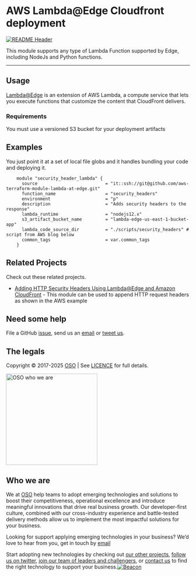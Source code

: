 
<!-- markdownlint-disable -->
# AWS Lambda@Edge Cloudfront deployment


<!-- markdownlint-restore -->

[![README Header][readme_header_img]][readme_header_link]

<!--




  ** DO NOT EDIT THIS FILE
  **
  ** This file was automatically generated by the `build-harness`.
  ** 1) Make all changes to `README.yaml`
  ** 2) Run `make init` (you only need to do this once)
  ** 3) Run`make readme` to rebuild this file.
  **
  ** (We maintain HUNDREDS of open source projects. This is how we maintain our sanity.)
  **





-->
This module supports any type of Lambda Function supported by Edge, including NodeJs and Python functions.

---






## Usage

[Lambda@Edge](https://docs.aws.amazon.com/AmazonCloudFront/latest/DeveloperGuide/lambda-at-the-edge.html) is an extension of AWS Lambda, a compute service that lets you execute functions that customize the content that CloudFront delivers.
### Requirements
You must use a versioned S3 bucket for your deployment artifacts




## Examples

You just point it at a set of local file globs and it handles bundling your code and deploying it.
```hcl
    module "security_header_lambda" {
      source                          = "it::ssh://git@github.com/aws-terraform-module-lambda-at-edge.git"
      function_name                   = "security_headers"
      environment                     = "p"
      description                     = "Adds security headers to the response"
      lambda_runtime                  = "nodejs12.x"
      s3_artifact_bucket_name         = "lambda-edge-us-east-1-bucket-app"
      lambda_code_source_dir          = "./scripts/security_headers" # script from AWS blog below
      common_tags                     = var.common_tags
    }
```





## Related Projects

Check out these related projects.

- [Adding HTTP Security Headers Using Lambda@Edge and Amazon CloudFront](https://aws.amazon.com/blogs/networking-and-content-delivery/adding-http-security-headers-using-lambdaedge-and-amazon-cloudfront/) - This module can be used to append HTTP request headers as shown in the AWS example



## Need some help

File a GitHub [issue](https://github.com/osodevops/aws-terraform-module-lambda-at-edge/issues), send us an [email][email] or [tweet us][twitter].

## The legals

Copyright © 2017-2025 [OSO](https://oso.sh) | See [LICENCE](LICENSE) for full details.

[<img src="https://oso-public-resources.s3.eu-west-1.amazonaws.com/oso-logo-green.png" alt="OSO who we are" width="250"/>](https://oso.sh/who-we-are/)

## Who we are

We at [OSO][website] help teams to adopt emerging technologies and solutions to boost their competitiveness, operational excellence and introduce meaningful innovations that drive real business growth. Our developer-first culture, combined with our cross-industry experience and battle-tested delivery methods allow us to implement the most impactful solutions for your business.

Looking for support applying emerging technologies in your business? We’d love to hear from you, get in touch by [email][email]

Start adopting new technologies by checking out [our other projects][github], [follow us on twitter][twitter], [join our team of leaders and challengers][careers], or [contact us][contact] to find the right technology to support your business.[![Beacon][beacon]][website]

  [logo]: https://oso-public-resources.s3.eu-west-1.amazonaws.com/oso-logo-green.png
  [website]: https://oso.sh?utm_source=github&utm_medium=readme&utm_campaign=osodevops/aws-terraform-module-lambda-at-edge&utm_content=website
  [github]: https://github.com/osodevops?utm_source=github&utm_medium=readme&utm_campaign=osodevops/aws-terraform-module-lambda-at-edge&utm_content=github
  [careers]: https://oso.sh/careers/?utm_source=github&utm_medium=readme&utm_campaign=osodevops/aws-terraform-module-lambda-at-edge&utm_content=careers
  [contact]: https://oso.sh/contact/?utm_source=github&utm_medium=readme&utm_campaign=osodevops/aws-terraform-module-lambda-at-edge&utm_content=contact
  [linkedin]: https://www.linkedin.com/company/oso-devops?utm_source=github&utm_medium=readme&utm_campaign=osodevops/aws-terraform-module-lambda-at-edge&utm_content=linkedin
  [twitter]: https://twitter.com/osodevops?utm_source=github&utm_medium=readme&utm_campaign=osodevops/aws-terraform-module-lambda-at-edge&utm_content=twitter
  [email]: mailto:enquiries@oso.sh?utm_source=github&utm_medium=readme&utm_campaign=osodevops/aws-terraform-module-lambda-at-edge&utm_content=email
  [readme_header_img]: https://oso-public-resources.s3.eu-west-1.amazonaws.com/oso-animation.gif
  [readme_header_link]: https://oso.sh/what-we-do/?utm_source=github&utm_medium=readme&utm_campaign=osodevops/aws-terraform-module-lambda-at-edge&utm_content=readme_header_link
  [beacon]: https://github-analyics.ew.r.appspot.com/G-WV0Q3HYW08/osodevops/aws-terraform-module-lambda-at-edge?pixel&cs=github&cm=readme&an=aws-terraform-module-lambda-at-edge
